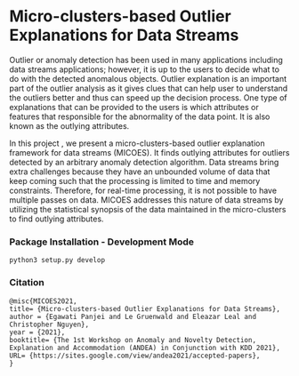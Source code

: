 # Micro-clusters-based Outlier Explanations for Data Streams

Outlier or anomaly detection has been used in many applications including data streams applications; however, it is up to the users to decide what to do with the detected anomalous objects. Outlier explanation is an important part of the outlier analysis as it gives clues that can help user to understand the outliers better and thus can speed up the decision process. One type of explanations that can be provided to the users is which attributes or features that responsible for the abnormality of the data point. It is also known as the outlying attributes. 

In this project , we present a micro-clusters-based outlier explanation framework for data streams (MICOES). It finds outlying attributes for outliers detected by an arbitrary anomaly detection algorithm. Data streams bring extra challenges because they have an unbounded volume of data that keep coming such that the processing is limited to time and memory constraints. Therefore, for real-time processing, it is not possible to have multiple passes on data. MICOES addresses this nature of data streams by utilizing the statistical synopsis of the data maintained in the micro-clusters to find outlying attributes. 

### Package Installation - Development Mode

`python3 setup.py develop`

### Citation
```
@misc{MICOES2021,
title= {Micro-clusters-based Outlier Explanations for Data Streams},
author = {Egawati Panjei and Le Gruenwald and Eleazar Leal and Christopher Nguyen},
year = {2021},
booktitle= {The 1st Workshop on Anomaly and Novelty Detection, Explanation and Accommodation (ANDEA) in Conjunction with KDD 2021},
URL= {https://sites.google.com/view/andea2021/accepted-papers},
}
```
